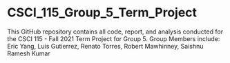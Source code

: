 # CSCI_115_Group_5_Term_Project
This GitHub repository contains all code, report, and analysis conducted for the CSCI 115 - Fall 2021 Term Project for Group 5. 
Group Members include: Eric Yang, Luis Gutierrez, Renato Torres, Robert Mawhinney, Saishnu Ramesh Kumar


